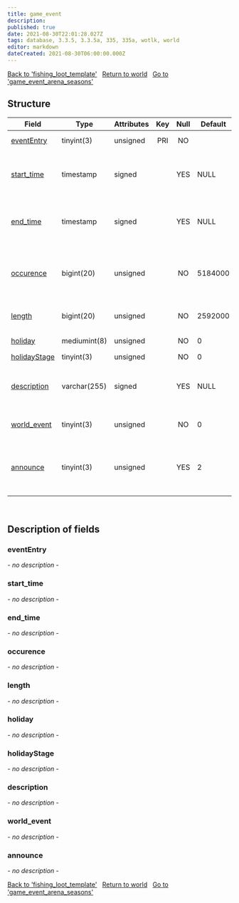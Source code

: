```yaml
---
title: game_event
description: 
published: true
date: 2021-08-30T22:01:28.027Z
tags: database, 3.3.5, 3.3.5a, 335, 335a, wotlk, world
editor: markdown
dateCreated: 2021-08-30T06:00:00.000Z
---
```


<a href="https://dev.trinitycore.info/en/database/335/world/fishing_loot_template" class="mt-5 v-btn v-btn--depressed v-btn--flat v-btn--outlined theme--light v-size--default darkblue--text text--lighten-3"><span class="v-btn__content"><i aria-hidden="true" class="v-icon notranslate v-icon--left mdi mdi-arrow-left theme--light"></i><span>Back to 'fishing_loot_template'</span></span></a>&nbsp;&nbsp;&nbsp;<a href="https://dev.trinitycore.info/en/database/335/world/home" class="mt-5 v-btn v-btn--depressed v-btn--flat v-btn--outlined theme--light v-size--default darkblue--text text--lighten-3"><span class="v-btn__content"><i aria-hidden="true" class="v-icon notranslate v-icon--left mdi mdi-home-outline theme--light"></i><span>Return to world</span></span></a>&nbsp;&nbsp;&nbsp;<a href="https://dev.trinitycore.info/en/database/335/world/game_event_arena_seasons" class="mt-5 v-btn v-btn--depressed v-btn--flat v-btn--outlined theme--light v-size--default darkblue--text text--lighten-3"><span class="v-btn__content"><span>Go to 'game_event_arena_seasons'</span><i aria-hidden="true" class="v-icon notranslate v-icon--right mdi mdi-arrow-right theme--light"></i></span></a>

## Structure

| Field | Type | Attributes | Key | Null | Default | Extra | Comment |
| --- | --- | --- | :---: | :---: | --- | --- | --- |
| [eventEntry](#evententry) | tinyint(3) | unsigned | PRI | NO |  |  | Entry of the game event |
| [start_time](#start_time) | timestamp | signed |  | YES | NULL |  | Absolute start date, the event will never start before |
| [end_time](#end_time) | timestamp | signed |  | YES | NULL |  | Absolute end date, the event will never start after |
| [occurence](#occurence) | bigint(20) | unsigned |  | NO | 5184000 |  | Delay in minutes between occurences of the event |
| [length](#length) | bigint(20) | unsigned |  | NO | 2592000 |  | Length in minutes of the event |
| [holiday](#holiday) | mediumint(8) | unsigned |  | NO | 0 |  | Client side holiday id |
| [holidayStage](#holidaystage) | tinyint(3) | unsigned |  | NO | 0 |  |  |
| [description](#description) | varchar(255) | signed |  | YES | NULL |  | Description of the event displayed in console |
| [world_event](#world_event) | tinyint(3) | unsigned |  | NO | 0 |  | 0 if normal event, 1 if world event |
| [announce](#announce) | tinyint(3) | unsigned |  | YES | 2 |  | 0 dont announce, 1 announce, 2 value from config |
&nbsp;
## Description of fields

### eventEntry
*- no description -*
&nbsp;

### start_time
*- no description -*
&nbsp;

### end_time
*- no description -*
&nbsp;

### occurence
*- no description -*
&nbsp;

### length
*- no description -*
&nbsp;

### holiday
*- no description -*
&nbsp;

### holidayStage
*- no description -*
&nbsp;

### description
*- no description -*
&nbsp;

### world_event
*- no description -*
&nbsp;

### announce
*- no description -*
&nbsp;

<a href="https://dev.trinitycore.info/en/database/335/world/fishing_loot_template" class="mt-5 v-btn v-btn--depressed v-btn--flat v-btn--outlined theme--light v-size--default darkblue--text text--lighten-3"><span class="v-btn__content"><i aria-hidden="true" class="v-icon notranslate v-icon--left mdi mdi-arrow-left theme--light"></i><span>Back to 'fishing_loot_template'</span></span></a>&nbsp;&nbsp;&nbsp;<a href="https://dev.trinitycore.info/en/database/335/world/home" class="mt-5 v-btn v-btn--depressed v-btn--flat v-btn--outlined theme--light v-size--default darkblue--text text--lighten-3"><span class="v-btn__content"><i aria-hidden="true" class="v-icon notranslate v-icon--left mdi mdi-home-outline theme--light"></i><span>Return to world</span></span></a>&nbsp;&nbsp;&nbsp;<a href="https://dev.trinitycore.info/en/database/335/world/game_event_arena_seasons" class="mt-5 v-btn v-btn--depressed v-btn--flat v-btn--outlined theme--light v-size--default darkblue--text text--lighten-3"><span class="v-btn__content"><span>Go to 'game_event_arena_seasons'</span><i aria-hidden="true" class="v-icon notranslate v-icon--right mdi mdi-arrow-right theme--light"></i></span></a>

